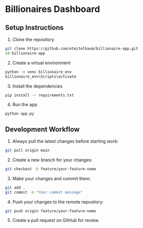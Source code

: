 # Billionaires Dashboard

## Setup Instructions

1. Clone the repository

```bash
git clone https://github.com/eteitelbaum/billionaire-app.git
cd billionaire-app
```

2. Create a virtual environment

```bash
python -m venv billionaire_env
billionaire_env\Scripts\activate
```

3. Install the dependencies

```bash
pip install -r requirements.txt
```

4. Run the app

```bash
python app.py
```

## Development Workflow

1. Always pull the latest changes before starting work:

```bash
git pull origin main
```

2. Create a new branch for your changes:

```bash
git checkout -b feature/your-feature-name
```

3. Make your changes and commit them:

```bash
git add .
git commit -m "Your commit message"
```

4. Push your changes to the remote repository:

```bash
git push origin feature/your-feature-name
```

5. Create a pull request on GitHub for review. 

